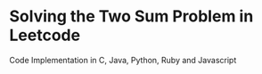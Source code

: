 Solving the Two Sum Problem in Leetcode
=======================================

Code Implementation in C, Java, Python, Ruby and Javascript
